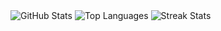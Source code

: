 <picture>
  <source
    srcset="https://github-readme-stats.vercel.app/api?username=AkkarinJB&show_icons=true&theme=dark"
    media="(prefers-color-scheme: dark)"
  />
  <source
    srcset="https://github-readme-stats.vercel.app/api?username=AkkarinJB&show_icons=true"
    media="(prefers-color-scheme: light), (prefers-color-scheme: no-preference)"
  />
  <img src="https://github-readme-stats.vercel.app/api?username=AkkarinJB&show_icons=true" alt="GitHub Stats" />
</picture>

<picture>
  <source
    srcset="https://github-readme-stats.vercel.app/api/top-langs/?username=AkkarinJB&theme=dark&show_icons=true&hide_border=true&layout=compact"
    media="(prefers-color-scheme: dark)"
  />
  <source
    srcset="https://github-readme-stats.vercel.app/api/top-langs/?username=AkkarinJB&show_icons=true&hide_border=true&layout=compact"
    media="(prefers-color-scheme: light), (prefers-color-scheme: no-preference)"
  />
  <img src="https://github-readme-stats.vercel.app/api/top-langs/?username=AkkarinJB&show_icons=true&hide_border=true&layout=compact" alt="Top Languages" />
</picture>

<picture>
  <source
    srcset="https://github-readme-streak-stats.herokuapp.com/?user=AkkarinJB&theme=dark&hide_border=true"
    media="(prefers-color-scheme: dark)"
  />
  <source
    srcset="https://github-readme-streak-stats.herokuapp.com/?user=AkkarinJB&hide_border=true"
    media="(prefers-color-scheme: light), (prefers-color-scheme: no-preference)"
  />
  <img src="https://github-readme-streak-stats.herokuapp.com/?user=AkkarinJB&theme=dark&hide_border=true" alt="Streak Stats" />
</picture>
